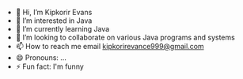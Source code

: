 - 👋 Hi, I’m Kipkorir Evans
- 👀 I’m interested in Java
- 🌱 I’m currently learning Java
- 💞️ I’m looking to collaborate on various Java programs and systems
- 📫 How to reach me email kipkorirevance999@gmail.com
- 😄 Pronouns: ...
- ⚡ Fun fact: I'm funny

<!---
KipkorirEvans/KipkorirEvans is a ✨ special ✨ repository because its `README.md` (this file) appears on your GitHub profile.
You can click the Preview link to take a look at your changes.
--->
